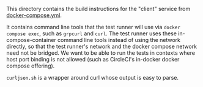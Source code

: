 This directory contains the build instructions for the "client" service from
[docker-compose.yml](../../docker-compose.yml).

It contains command line tools that the test runner will use via
`docker compose exec`, such as `grpcurl` and `curl`.  The test runner uses
these in-compose-container command line tools instead of using the network
directly, so that the test runner's network and the docker compose network need
not be bridged.  We want to be able to run the tests in contexts where host
port binding is not allowed (such as CircleCI's in-docker docker compose
offering).

`curljson.sh` is a wrapper around curl whose output is easy to parse.
